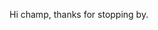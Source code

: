 Hi champ, thanks for stopping by.

<!---
Battosai21/Battosai21 is a ✨ special ✨ repository because its `README.md` (this file) appears on your GitHub profile.
You can click the Preview link to take a look at your changes.
--->
